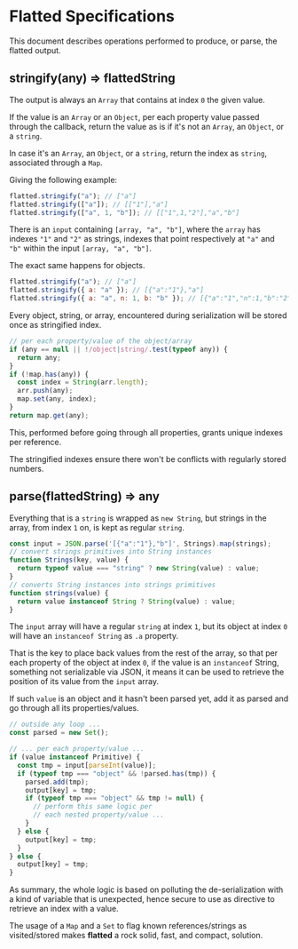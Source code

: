 # Flatted Specifications

This document describes operations performed to produce, or parse, the flatted
output.

## stringify(any) => flattedString

The output is always an `Array` that contains at index `0` the given value.

If the value is an `Array` or an `Object`, per each property value passed
through the callback, return the value as is if it's not an `Array`, an
`Object`, or a `string`.

In case it's an `Array`, an `Object`, or a `string`, return the index as
`string`, associated through a `Map`.

Giving the following example:

```js
flatted.stringify("a"); // ["a"]
flatted.stringify(["a"]); // [["1"],"a"]
flatted.stringify(["a", 1, "b"]); // [["1",1,"2"],"a","b"]
```

There is an `input` containing `[array, "a", "b"]`, where the `array` has
indexes `"1"` and `"2"` as strings, indexes that point respectively at `"a"` and
`"b"` within the input `[array, "a", "b"]`.

The exact same happens for objects.

```js
flatted.stringify("a"); // ["a"]
flatted.stringify({ a: "a" }); // [{"a":"1"},"a"]
flatted.stringify({ a: "a", n: 1, b: "b" }); // [{"a":"1","n":1,"b":"2"},"a","b"]
```

Every object, string, or array, encountered during serialization will be stored
once as stringified index.

```js
// per each property/value of the object/array
if (any == null || !/object|string/.test(typeof any)) {
  return any;
}
if (!map.has(any)) {
  const index = String(arr.length);
  arr.push(any);
  map.set(any, index);
}
return map.get(any);
```

This, performed before going through all properties, grants unique indexes per
reference.

The stringified indexes ensure there won't be conflicts with regularly stored
numbers.

## parse(flattedString) => any

Everything that is a `string` is wrapped as `new String`, but strings in the
array, from index `1` on, is kept as regular `string`.

```js
const input = JSON.parse('[{"a":"1"},"b"]', Strings).map(strings);
// convert strings primitives into String instances
function Strings(key, value) {
  return typeof value === "string" ? new String(value) : value;
}
// converts String instances into strings primitives
function strings(value) {
  return value instanceof String ? String(value) : value;
}
```

The `input` array will have a regular `string` at index `1`, but its object at
index `0` will have an `instanceof String` as `.a` property.

That is the key to place back values from the rest of the array, so that per
each property of the object at index `0`, if the value is an `instanceof`
String, something not serializable via JSON, it means it can be used to retrieve
the position of its value from the `input` array.

If such `value` is an object and it hasn't been parsed yet, add it as parsed and
go through all its properties/values.

```js
// outside any loop ...
const parsed = new Set();

// ... per each property/value ...
if (value instanceof Primitive) {
  const tmp = input[parseInt(value)];
  if (typeof tmp === "object" && !parsed.has(tmp)) {
    parsed.add(tmp);
    output[key] = tmp;
    if (typeof tmp === "object" && tmp != null) {
      // perform this same logic per
      // each nested property/value ...
    }
  } else {
    output[key] = tmp;
  }
} else {
  output[key] = tmp;
}
```

As summary, the whole logic is based on polluting the de-serialization with a
kind of variable that is unexpected, hence secure to use as directive to
retrieve an index with a value.

The usage of a `Map` and a `Set` to flag known references/strings as
visited/stored makes **flatted** a rock solid, fast, and compact, solution.
